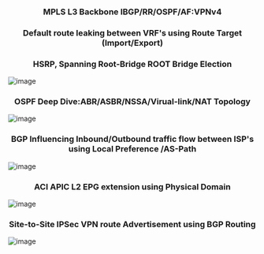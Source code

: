 
 <h3 align="center">MPLS L3 Backbone IBGP/RR/OSPF/AF:VPNv4 </h3>
 <h3 align="center"> Default route leaking between VRF's using Route Target (Import/Export)</h3> 
 <h3 align="center">HSRP, Spanning Root-Bridge ROOT Bridge Election </h3>

![image](https://github.com/user-attachments/assets/2020731e-8991-4a9c-973e-d54a5a74ae69)

<h3 align="center">OSPF Deep Dive:ABR/ASBR/NSSA/Virual-link/NAT Topology </h3>
 
![image](https://github.com/Dhananetwork/Networking_Projects/assets/159283500/eaad7b01-c9ef-413d-b84c-72401e2ac4d0)

<h3 align="center"> BGP Influencing Inbound/Outbound traffic flow between ISP's using Local Preference /AS-Path </h3>
 
![image](https://github.com/user-attachments/assets/0b777fd9-ec20-4314-a930-1a4fc9d640c2)

<h3 align="center"> ACI APIC L2 EPG extension using Physical Domain </h3>

  ![image](https://github.com/user-attachments/assets/80966a22-0678-4fb0-b6d2-6ddc144c1430)

<h3 align="center">Site-to-Site IPSec VPN route Advertisement using BGP Routing </h3>

![image](https://github.com/user-attachments/assets/d8993eb3-7fc3-4ef2-9ecd-a1cd4c8ae297)





 









